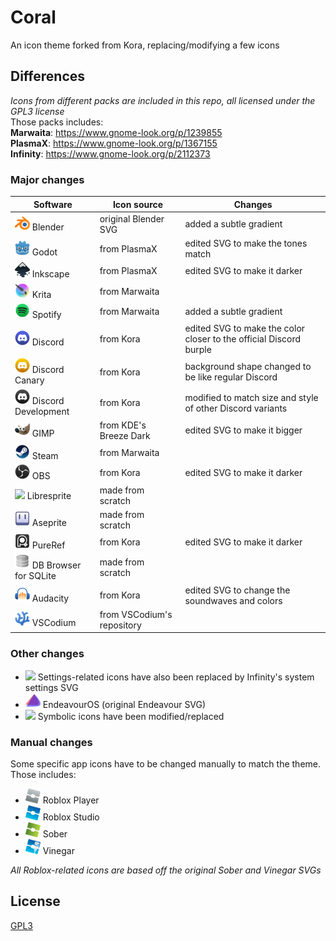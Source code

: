
# Coral
An icon theme forked from Kora, replacing/modifying a few icons

## Differences
*Icons from different packs are included in this repo, all licensed under the GPL3 license*  
Those packs includes:  
**Marwaita**: https://www.gnome-look.org/p/1239855  
**PlasmaX**: https://www.gnome-look.org/p/1367155  
**Infinity**: https://www.gnome-look.org/p/2112373  

### Major changes

|  Software | Icon source | Changes | 
 | ---|---|---| 
 | <img src="./coral/apps/scalable//blender.svg" width="24"/> Blender | original Blender SVG | added a subtle gradient|
| <img src="./coral/apps/scalable//godot.svg" width="24"/> Godot | from PlasmaX | edited SVG to make the tones match|
| <img src="./coral/apps/scalable//inkscape.svg" width="24"/> Inkscape | from PlasmaX | edited SVG to make it darker|
| <img src="./coral/apps/scalable//krita.svg" width="24"/> Krita | from Marwaita | |
| <img src="./coral/apps/scalable//spotify-client.svg" width="24"/> Spotify | from Marwaita | added a subtle gradient|
| <img src="./coral/apps/scalable//discord.svg" width="24"/> Discord | from Kora | edited SVG to make the color closer to the official Discord burple|
| <img src="./coral/apps/scalable//discord-canary.svg" width="24"/> Discord Canary | from Kora | background shape changed to be like regular Discord|
| <img src="./coral/apps/scalable//discord-development.svg" width="24"/> Discord Development | from Kora | modified to match size and style of other Discord variants|
| <img src="./coral/apps/scalable//gimp.svg" width="24"/> GIMP | from KDE's Breeze Dark | edited SVG to make it bigger|
| <img src="./coral/apps/scalable//steam.svg" width="24"/> Steam | from Marwaita | |
| <img src="./coral/apps/scalable//obs.svg" width="24"/> OBS | from Kora | edited SVG to make it darker|
| <img src="./coral/apps/scalable//libresprite.svg" width="24"/> Libresprite | made from scratch | |
| <img src="./coral/apps/scalable//aseprite.svg" width="24"/> Aseprite | made from scratch | |
| <img src="./coral/apps/scalable//pureref.svg" width="24"/> PureRef | from Kora | edited SVG to make it darker|
| <img src="./coral/apps/scalable//sqlitebrowser.svg" width="24"/> DB Browser for SQLite | made from scratch | |
| <img src="./coral/apps/scalable//audacity.svg" width="24"/> Audacity | from Kora | edited SVG to change the soundwaves and colors|
| <img src="./coral/apps/scalable//vscodium.svg" width="24"/> VSCodium | from VSCodium's repository | |


### Other changes
- <img src="./coral/apps/scalable/computersettings.svg" width="24"/> Settings-related icons have also been replaced by Infinity's system settings SVG
- <img src="./coral/apps/scalable/endeavouros.svg" width="24"/> EndeavourOS (original Endeavour SVG)
- <img src="./coral/apps/scalable/computer-log-out.svg" width="24"/> Symbolic icons have been modified/replaced

### Manual changes
Some specific app icons have to be changed manually to match the theme. Those includes:
- <img src="./manual/roblox.svg" width="24"/> Roblox Player
- <img src="./manual/roblox-studio.svg" width="24"/> Roblox Studio
- <img src="./manual/sober.svg" width="24"/> Sober
- <img src="./manual/vinegar.svg" width="24"/> Vinegar  

*All Roblox-related icons are based off the original Sober and Vinegar SVGs*

## License
[GPL3](https://www.gnu.org/licenses/gpl-3.0-standalone.html)

